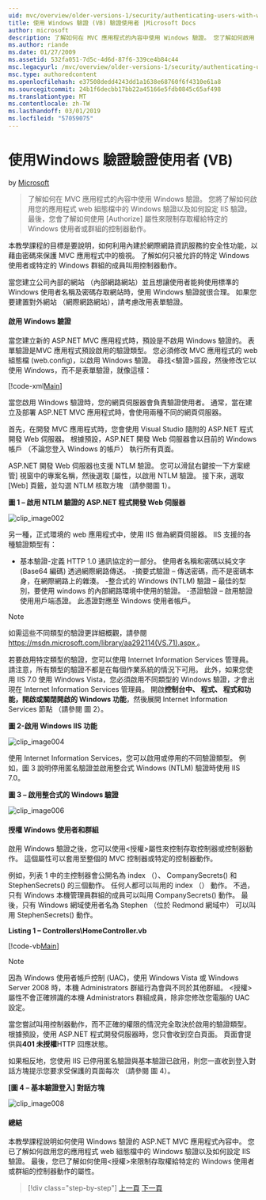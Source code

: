 ```yaml
---
uid: mvc/overview/older-versions-1/security/authenticating-users-with-windows-authentication-vb
title: 使用 Windows 驗證 (VB) 驗證使用者 |Microsoft Docs
author: microsoft
description: 了解如何在 MVC 應用程式的內容中使用 Windows 驗證。 您了解如何啟用 Windows 驗證，在您的應用程式 web 共同...
ms.author: riande
ms.date: 01/27/2009
ms.assetid: 532fa051-7d5c-4d6d-87f6-339ce4b84c44
msc.legacyurl: /mvc/overview/older-versions-1/security/authenticating-users-with-windows-authentication-vb
msc.type: authoredcontent
ms.openlocfilehash: e37508dedd4243dd1a1638e68760f6f4310e61a8
ms.sourcegitcommit: 24b1f6decbb17bb22a45166e5fdb0845c65af498
ms.translationtype: MT
ms.contentlocale: zh-TW
ms.lasthandoff: 03/01/2019
ms.locfileid: "57059075"
---
```

<a name="authenticating-users-with-windows-authentication-vb"></a>使用Windows 驗證驗證使用者 (VB)
====================
by [Microsoft](https://github.com/microsoft)

> 了解如何在 MVC 應用程式的內容中使用 Windows 驗證。 您將了解如何啟用您的應用程式 web 組態檔中的 Windows 驗證以及如何設定 IIS 驗證。 最後，您會了解如何使用 [Authorize] 屬性來限制存取權給特定的 Windows 使用者或群組的控制器動作。


本教學課程的目標是要說明，如何利用內建於網際網路資訊服務的安全性功能，以藉由密碼來保護 MVC 應用程式中的檢視。 了解如何只被允許的特定 Windows 使用者或特定的 Windows 群組的成員叫用控制器動作。

當您建立公司內部的網站 （內部網路網站）並且想讓使用者能夠使用標準的 Windows 使用者名稱及密碼存取網站時，使用 Windows 驗證就很合理。 如果您要建置對外網站 （網際網路網站），請考慮改用表單驗證。

#### <a name="enabling-windows-authentication"></a>啟用 Windows 驗證

當您建立新的 ASP.NET MVC 應用程式時，預設是不啟用 Windows 驗證的。 表單驗證是MVC 應用程式預設啟用的驗證類型。 您必須修改 MVC 應用程式的 web 組態檔 (web.config)，以啟用 Windows 驗證。 尋找&lt;驗證&gt;區段，然後修改它以使用 Windows，而不是表單驗證，就像這樣：

[!code-xml[Main](authenticating-users-with-windows-authentication-vb/samples/sample1.xml)]

當您啟用 Windows 驗證時，您的網頁伺服器會負責驗證使用者。 通常，當在建立及部署 ASP.NET MVC 應用程式時，會使用兩種不同的網頁伺服器。

首先，在開發 MVC 應用程式時，您會使用 Visual Studio 隨附的 ASP.NET 程式開發 Web 伺服器。 根據預設，ASP.NET 開發 Web 伺服器會以目前的 Windows 帳戶 （不論您登入 Windows 的帳戶） 執行所有頁面。

ASP.NET 開發 Web 伺服器也支援 NTLM 驗證。 您可以滑鼠右鍵按一下方案總管] 視窗中的專案名稱，然後選取 [屬性，以啟用 NTLM 驗證。 接下來，選取 [Web] 頁籤，並勾選 NTLM 核取方塊 （請參閱圖 1）。 

**圖 1 – 啟用 NTLM 驗證的 ASP.NET 程式開發 Web 伺服器**

![clip_image002](authenticating-users-with-windows-authentication-vb/_static/image1.jpg)

另一種，正式環境的 web 應用程式中，使用 IIS 做為網頁伺服器。 IIS 支援的各種驗證類型有：

- 基本驗證-定義 HTTP 1.0 通訊協定的一部分。 使用者名稱和密碼以純文字 (Base64 編碼) 透過網際網路傳送。 -摘要式驗證 – 傳送密碼，而不是密碼本身，在網際網路上的雜湊。 -整合式的 Windows (NTLM) 驗證 – 最佳的型別，要使用 windows 的內部網路環境中使用的驗證。 -憑證驗證 – 啟用驗證使用用戶端憑證。 此憑證對應至 Windows 使用者帳戶。

> [!NOTE] 
> 
> 如需這些不同類型的驗證更詳細概觀，請參閱[ https://msdn.microsoft.com/library/aa292114(VS.71).aspx ](https://msdn.microsoft.com/library/aa292114(VS.71).aspx)。


若要啟用特定類型的驗證，您可以使用 Internet Information Services 管理員。 請注意，所有類型的驗證不都是在每個作業系統的情況下可用。 此外，如果您使用 IIS 7.0 使用 Windows Vista，您必須啟用不同類型的 Windows 驗證，才會出現在 Internet Information Services 管理員。 開啟**控制台中、 程式、 程式和功能，開啟或關閉開啟的 Windows 功能**，然後展開 Internet Information Services 節點 （請參閱 圖 2）。

**圖 2-啟用 Windows IIS 功能**

![clip_image004](authenticating-users-with-windows-authentication-vb/_static/image2.jpg)

使用 Internet Information Services，您可以啟用或停用的不同驗證類型。 例如，圖 3 說明停用匿名驗證並啟用整合式 Windows (NTLM) 驗證時使用 IIS 7.0。

**圖 3 – 啟用整合式的 Windows 驗證**

![clip_image006](authenticating-users-with-windows-authentication-vb/_static/image3.jpg)

#### <a name="authorizing-windows-users-and-groups"></a>授權 Windows 使用者和群組

啟用 Windows 驗證之後，您可以使用&lt;授權&gt;屬性來控制存取控制器或控制器動作。 這個屬性可以套用至整個的 MVC 控制器或特定的控制器動作。

例如，列表 1 中的主控制器會公開名為 index （）、 CompanySecrets() 和 StephenSecrets() 的三個動作。 任何人都可以叫用的 index （） 動作。 不過，只有 Windows 本機管理員群組的成員可以叫用 CompanySecrets() 動作。 最後，只有 Windows 網域使用者名為 Stephen （位於 Redmond 網域中） 可以叫用 StephenSecrets() 動作。

**Listing 1 – Controllers\HomeController.vb**

[!code-vb[Main](authenticating-users-with-windows-authentication-vb/samples/sample2.vb)]

> [!NOTE]
> 因為 Windows 使用者帳戶控制 (UAC)，使用 Windows Vista 或 Windows Server 2008 時，本機 Administrators 群組行為會與不同於其他群組。 &lt;授權&gt;屬性不會正確辨識的本機 Administrators 群組成員，除非您修改您電腦的 UAC 設定。


當您嘗試叫用控制器動作，而不正確的權限的情況完全取決於啟用的驗證類型。 根據預設，使用 ASP.NET 程式開發伺服器時，您只會收到空白頁面。 頁面會提供與**401 未授權**HTTP 回應狀態。

如果相反地，您使用 IIS 已停用匿名驗證與基本驗證已啟用，則您一直收到登入對話方塊提示您要求受保護的頁面每次 （請參閱 圖 4）。

**[圖 4 – 基本驗證登入] 對話方塊**

![clip_image008](authenticating-users-with-windows-authentication-vb/_static/image4.jpg)

#### <a name="summary"></a>總結

本教學課程說明如何使用 Windows 驗證的 ASP.NET MVC 應用程式內容中。 您已了解如何啟用您的應用程式 web 組態檔中的 Windows 驗證以及如何設定 IIS 驗證。 最後，您已了解如何使用&lt;授權&gt;來限制存取權給特定的 Windows 使用者或群組的控制器動作的屬性。

> [!div class="step-by-step"]
> [上一頁](authenticating-users-with-forms-authentication-vb.md)
> [下一頁](preventing-javascript-injection-attacks-vb.md)
